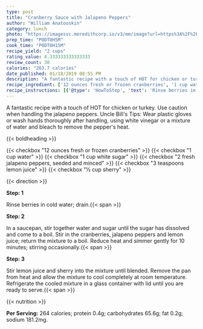 ```yaml
---
type: post
title: "Cranberry Sauce with Jalapeno Peppers"
author: "William Anatooskin"
category: lunch
photo: "https://imagesvc.meredithcorp.io/v3/mm/image?url=https%3A%2F%2Fimages.media-allrecipes.com%2Fuserphotos%2F50792.jpg"
prep_time: "P0DT0H5M"
cook_time: "P0DT0H15M"
recipe_yield: "2 cups"
rating_value: 4.333333333333333
review_count: 30
calories: "263.7 calories"
date_published: 01/18/2019 08:55 PM
description: "A fantastic recipe with a touch of HOT for chicken or turkey. Use caution when handling the jalapeno peppers. Uncle Bill's Tips:  Wear plastic gloves or wash hands thoroughly after handling, using white vinegar or a mixture of water and bleach to remove the pepper's heat."
recipe_ingredient: ['12 ounces fresh or frozen cranberries', '1 cup water', '1 cup white sugar', '2 fresh jalapeno peppers, seeded and minced', '3 teaspoons lemon juice', '½ cup sherry']
recipe_instructions: [{'@type': 'HowToStep', 'text': 'Rinse berries in cold water; drain.\n'}, {'@type': 'HowToStep', 'text': 'In a saucepan, stir together water and sugar until the sugar has dissolved and come to a boil.  Stir in the cranberries, jalapeno peppers and lemon juice;  return the mixture to a boil.  Reduce heat and simmer gently for 10 minutes; stirring occasionally.\n'}, {'@type': 'HowToStep', 'text': 'Stir lemon juice and sherry into the mixture until blended.  Remove the pan from heat and allow the mixture to cool completely at room temperature.  Refrigerate the cooled mixture in a glass container with lid until you are ready to serve.\n'}]
---
```


A fantastic recipe with a touch of HOT for chicken or turkey. Use caution when handling the jalapeno peppers. Uncle Bill's Tips:  Wear plastic gloves or wash hands thoroughly after handling, using white vinegar or a mixture of water and bleach to remove the pepper's heat. 

{{< boldheading >}}

{{< checkbox "12 ounces fresh or frozen cranberries" >}}
{{< checkbox "1 cup water" >}}
{{< checkbox "1 cup white sugar" >}}
{{< checkbox "2  fresh jalapeno peppers, seeded and minced" >}}
{{< checkbox "3 teaspoons lemon juice" >}}
{{< checkbox "½ cup sherry" >}}


{{< direction >}}

**Step: 1**

Rinse berries in cold water; drain.{{< span >}}

**Step: 2**

In a saucepan, stir together water and sugar until the sugar has dissolved and come to a boil.  Stir in the cranberries, jalapeno peppers and lemon juice;  return the mixture to a boil.  Reduce heat and simmer gently for 10 minutes; stirring occasionally.{{< span >}}

**Step: 3**

Stir lemon juice and sherry into the mixture until blended.  Remove the pan from heat and allow the mixture to cool completely at room temperature.  Refrigerate the cooled mixture in a glass container with lid until you are ready to serve.{{< span >}}

{{< nutrition >}}

**Per Serving:** 264 calories; protein 0.4g; carbohydrates 65.6g; fat 0.2g; sodium 181.2mg.